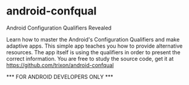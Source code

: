 android-confqual
================

Android Configuration Qualifiers Revealed

Learn how to master the Android's Configuration Qualifiers and make adaptive apps.
This simple app teaches you how to provide alternative resources.
The app itself is using the qualifiers in order to present the correct information.
You are free to study the source code, get it at https://github.com/trixon/android-confqual

*** FOR ANDROID DEVELOPERS ONLY ***

